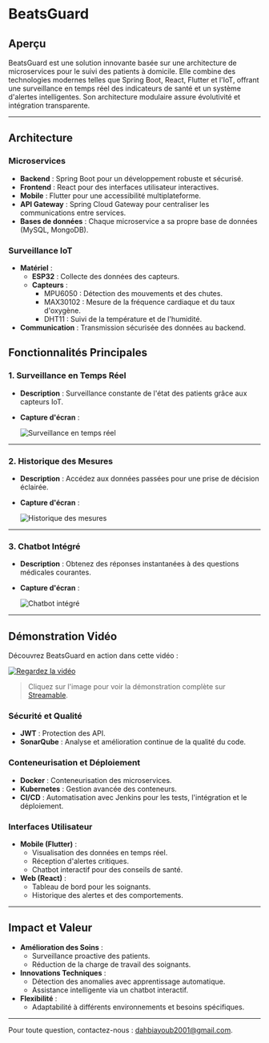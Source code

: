 # BeatsGuard

## Aperçu

BeatsGuard est une solution innovante basée sur une architecture de microservices pour le suivi des patients à domicile. Elle combine des technologies modernes telles que Spring Boot, React, Flutter et l'IoT, offrant une surveillance en temps réel des indicateurs de santé et un système d'alertes intelligentes. Son architecture modulaire assure évolutivité et intégration transparente.

---

## Architecture 

### Microservices
- **Backend** : Spring Boot pour un développement robuste et sécurisé.
- **Frontend** : React pour des interfaces utilisateur interactives.
- **Mobile** : Flutter pour une accessibilité multiplateforme.
- **API Gateway** : Spring Cloud Gateway pour centraliser les communications entre services.
- **Bases de données** : Chaque microservice a sa propre base de données (MySQL, MongoDB).

### Surveillance IoT
- **Matériel** :
  - **ESP32** : Collecte des données des capteurs.
  - **Capteurs** :
    - MPU6050 : Détection des mouvements et des chutes.
    - MAX30102 : Mesure de la fréquence cardiaque et du taux d'oxygène.
    - DHT11 : Suivi de la température et de l'humidité.
- **Communication** : Transmission sécurisée des données au backend.

## Fonctionnalités Principales

### 1. Surveillance en Temps Réel
- **Description** : Surveillance constante de l'état des patients grâce aux capteurs IoT.
- **Capture d'écran** :
  
  ![Surveillance en temps réel](./assets/screenshots/measurement_page.jpg)

---

### 2. Historique des Mesures
- **Description** : Accédez aux données passées pour une prise de décision éclairée.
- **Capture d'écran** :
  
  ![Historique des mesures](./assets/screenshots/measurement_history.jpg)

---

### 3. Chatbot Intégré
- **Description** : Obtenez des réponses instantanées à des questions médicales courantes.
- **Capture d'écran** :
  
  ![Chatbot intégré](./assets/screenshots/chat_with_chatbot.jpg)

---

## Démonstration Vidéo
Découvrez BeatsGuard en action dans cette vidéo :

[![Regardez la vidéo](assets/screenshots/Screenshot%202024-12-27%20182748.png)](https://www.youtube.com/watch?v=example)

> Cliquez sur l'image pour voir la démonstration complète sur [Streamable](https://www.youtube.com/watch?v=example).


### Sécurité et Qualité
- **JWT** : Protection des API.
- **SonarQube** : Analyse et amélioration continue de la qualité du code.

### Conteneurisation et Déploiement
- **Docker** : Conteneurisation des microservices.
- **Kubernetes** : Gestion avancée des conteneurs.
- **CI/CD** : Automatisation avec Jenkins pour les tests, l'intégration et le déploiement.

### Interfaces Utilisateur
- **Mobile (Flutter)** :
  - Visualisation des données en temps réel.
  - Réception d'alertes critiques.
  - Chatbot interactif pour des conseils de santé.
- **Web (React)** :
  - Tableau de bord pour les soignants.
  - Historique des alertes et des comportements.

---

## Impact et Valeur

- **Amélioration des Soins** :
  - Surveillance proactive des patients.
  - Réduction de la charge de travail des soignants.
- **Innovations Techniques** :
  - Détection des anomalies avec apprentissage automatique.
  - Assistance intelligente via un chatbot interactif.
- **Flexibilité** :
  - Adaptabilité à différents environnements et besoins spécifiques.

---

Pour toute question, contactez-nous : [dahbiayoub2001@gmail.com](mailto:dahbiayoub2001@gmail.com).
